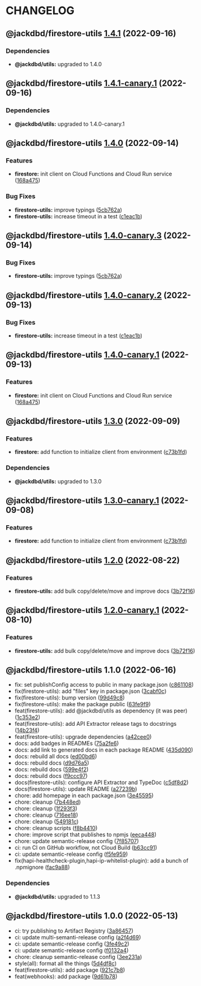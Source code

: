 # CHANGELOG

## @jackdbd/firestore-utils [1.4.1](https://github.com/jackdbd/calderone/compare/@jackdbd/firestore-utils@1.4.0...@jackdbd/firestore-utils@1.4.1) (2022-09-16)



### Dependencies

* **@jackdbd/utils:** upgraded to 1.4.0

## @jackdbd/firestore-utils [1.4.1-canary.1](https://github.com/jackdbd/calderone/compare/@jackdbd/firestore-utils@1.4.0...@jackdbd/firestore-utils@1.4.1-canary.1) (2022-09-16)



### Dependencies

* **@jackdbd/utils:** upgraded to 1.4.0-canary.1

## @jackdbd/firestore-utils [1.4.0](https://github.com/jackdbd/calderone/compare/@jackdbd/firestore-utils@1.3.0...@jackdbd/firestore-utils@1.4.0) (2022-09-14)


### Features

* **firestore:** init client on Cloud Functions and Cloud Run service ([168a475](https://github.com/jackdbd/calderone/commit/168a475d4294e1111653c64a6bf6e42473ba5753))


### Bug Fixes

* **firestore-utils:** improve typings ([5cb762a](https://github.com/jackdbd/calderone/commit/5cb762ad0aa3353f557c423fd61ad0b85a550fab))
* **firestore-utils:** increase timeout in a test ([c1eac1b](https://github.com/jackdbd/calderone/commit/c1eac1bd076d71ec96659351c4fdaae1d945f2cd))

## @jackdbd/firestore-utils [1.4.0-canary.3](https://github.com/jackdbd/calderone/compare/@jackdbd/firestore-utils@1.4.0-canary.2...@jackdbd/firestore-utils@1.4.0-canary.3) (2022-09-14)


### Bug Fixes

* **firestore-utils:** improve typings ([5cb762a](https://github.com/jackdbd/calderone/commit/5cb762ad0aa3353f557c423fd61ad0b85a550fab))

## @jackdbd/firestore-utils [1.4.0-canary.2](https://github.com/jackdbd/calderone/compare/@jackdbd/firestore-utils@1.4.0-canary.1...@jackdbd/firestore-utils@1.4.0-canary.2) (2022-09-13)


### Bug Fixes

* **firestore-utils:** increase timeout in a test ([c1eac1b](https://github.com/jackdbd/calderone/commit/c1eac1bd076d71ec96659351c4fdaae1d945f2cd))

## @jackdbd/firestore-utils [1.4.0-canary.1](https://github.com/jackdbd/calderone/compare/@jackdbd/firestore-utils@1.3.0...@jackdbd/firestore-utils@1.4.0-canary.1) (2022-09-13)


### Features

* **firestore:** init client on Cloud Functions and Cloud Run service ([168a475](https://github.com/jackdbd/calderone/commit/168a475d4294e1111653c64a6bf6e42473ba5753))

## @jackdbd/firestore-utils [1.3.0](https://github.com/jackdbd/calderone/compare/@jackdbd/firestore-utils@1.2.0...@jackdbd/firestore-utils@1.3.0) (2022-09-09)


### Features

* **firestore:** add function to initialize client from environment ([c73b1fd](https://github.com/jackdbd/calderone/commit/c73b1fd2ce2e59399afa4e8dba844f688c07cdb1))



### Dependencies

* **@jackdbd/utils:** upgraded to 1.3.0

## @jackdbd/firestore-utils [1.3.0-canary.1](https://github.com/jackdbd/calderone/compare/@jackdbd/firestore-utils@1.2.0...@jackdbd/firestore-utils@1.3.0-canary.1) (2022-09-08)


### Features

* **firestore:** add function to initialize client from environment ([c73b1fd](https://github.com/jackdbd/calderone/commit/c73b1fd2ce2e59399afa4e8dba844f688c07cdb1))

## @jackdbd/firestore-utils [1.2.0](https://github.com/jackdbd/calderone/compare/@jackdbd/firestore-utils@1.1.0...@jackdbd/firestore-utils@1.2.0) (2022-08-22)


### Features

* **firestore-utils:** add bulk copy/delete/move and improve docs ([3b72f16](https://github.com/jackdbd/calderone/commit/3b72f16f2a30ce9541bdca80a306d5aae725c18e))

## @jackdbd/firestore-utils [1.2.0-canary.1](https://github.com/jackdbd/calderone/compare/@jackdbd/firestore-utils@1.1.0...@jackdbd/firestore-utils@1.2.0-canary.1) (2022-08-10)


### Features

* **firestore-utils:** add bulk copy/delete/move and improve docs ([3b72f16](https://github.com/jackdbd/calderone/commit/3b72f16f2a30ce9541bdca80a306d5aae725c18e))

## @jackdbd/firestore-utils 1.1.0 (2022-06-16)

* fix: set publishConfig access to public in many package.json ([c861108](https://github.com/jackdbd/calderone/commit/c861108))
* fix(firestore-utils): add "files" key in package.json ([3cabf0c](https://github.com/jackdbd/calderone/commit/3cabf0c))
* fix(firestore-utils): bump version ([99d49c8](https://github.com/jackdbd/calderone/commit/99d49c8))
* fix(firestore-utils): make the package public ([63fe9f9](https://github.com/jackdbd/calderone/commit/63fe9f9))
* feat(firestore-utils): add @jackdbd/utils as dependency (it was peer) ([1c353e2](https://github.com/jackdbd/calderone/commit/1c353e2))
* feat(firestore-utils): add API Extractor release tags to docstrings ([14b23f4](https://github.com/jackdbd/calderone/commit/14b23f4))
* feat(firestore-utils): upgrade dependencies ([a42cee0](https://github.com/jackdbd/calderone/commit/a42cee0))
* docs: add badges in READMEs ([75a2fe6](https://github.com/jackdbd/calderone/commit/75a2fe6))
* docs: add link to generated docs in each package README ([435d090](https://github.com/jackdbd/calderone/commit/435d090))
* docs: rebuild all docs ([ed00bd6](https://github.com/jackdbd/calderone/commit/ed00bd6))
* docs: rebuild docs ([d9d76a5](https://github.com/jackdbd/calderone/commit/d9d76a5))
* docs: rebuild docs ([599e4f2](https://github.com/jackdbd/calderone/commit/599e4f2))
* docs: rebuild docs ([f9ccc97](https://github.com/jackdbd/calderone/commit/f9ccc97))
* docs(firestore-utils): configure API Extractor and TypeDoc ([c5df8d2](https://github.com/jackdbd/calderone/commit/c5df8d2))
* docs(firestore-utils): update README ([a27239b](https://github.com/jackdbd/calderone/commit/a27239b))
* chore: add homepage in each package.json ([3e45595](https://github.com/jackdbd/calderone/commit/3e45595))
* chore: cleanup ([7b448ed](https://github.com/jackdbd/calderone/commit/7b448ed))
* chore: cleanup ([1f293f3](https://github.com/jackdbd/calderone/commit/1f293f3))
* chore: cleanup ([716ee18](https://github.com/jackdbd/calderone/commit/716ee18))
* chore: cleanup ([549181c](https://github.com/jackdbd/calderone/commit/549181c))
* chore: cleanup scripts ([f8b4410](https://github.com/jackdbd/calderone/commit/f8b4410))
* chore: improve script that publishes to npmjs ([eeca448](https://github.com/jackdbd/calderone/commit/eeca448))
* chore: update semantic-release config ([7f85707](https://github.com/jackdbd/calderone/commit/7f85707))
* ci: run CI on GitHub workflow, not Cloud Build ([b63cc91](https://github.com/jackdbd/calderone/commit/b63cc91))
* ci: update semantic-release config ([f5fe959](https://github.com/jackdbd/calderone/commit/f5fe959))
* fix(hapi-healthcheck-plugin,hapi-ip-whitelist-plugin): add a bunch of .npmignore ([fac9a88](https://github.com/jackdbd/calderone/commit/fac9a88))





### Dependencies

* **@jackdbd/utils:** upgraded to 1.1.3

## @jackdbd/firestore-utils 1.0.0 (2022-05-13)

* ci: try publishing to Artifact Registry ([3a86457](https://github.com/jackdbd/calderone/commit/3a86457))
* ci: update multi-semanti-release config ([a2f4d69](https://github.com/jackdbd/calderone/commit/a2f4d69))
* ci: update semantic-release config ([3fe49c2](https://github.com/jackdbd/calderone/commit/3fe49c2))
* ci: update semantic-release config ([f0132a4](https://github.com/jackdbd/calderone/commit/f0132a4))
* chore: cleanup semantic-release config ([3ee231a](https://github.com/jackdbd/calderone/commit/3ee231a))
* style(all): format all the things ([5d4df8c](https://github.com/jackdbd/calderone/commit/5d4df8c))
* feat(firestore-utils): add package ([921c7b8](https://github.com/jackdbd/calderone/commit/921c7b8))
* feat(webhooks): add package ([9d61b78](https://github.com/jackdbd/calderone/commit/9d61b78))
